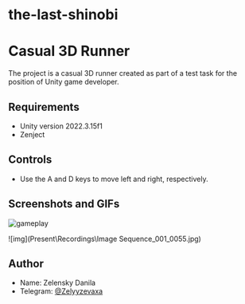 # the-last-shinobi
# Casual 3D Runner

The project is a casual 3D runner created as part of
a test task for the position of Unity game developer.

## Requirements

- Unity version 2022.3.15f1
- Zenject

## Controls

- Use the A and D keys to move left and right, respectively.

## Screenshots and GIFs

![gameplay](Present\Recordings\GamePlay.gif)

![img](Present\Recordings\Image Sequence_001_0055.jpg)

## Author

- Name: Zelensky Danila
- Telegram: [@Zelyyzevaxa](https://t.me/Zelyyzevaxa)

